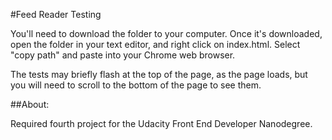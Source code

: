 #Feed Reader Testing

You'll need to download the folder to your computer. Once it's downloaded, open the folder in your text editor, and right click on index.html. Select "copy path" and paste into your Chrome web browser.

The tests may briefly flash at the top of the page, as the page loads, but you will need to scroll to the bottom of the page to see them. 


##About:

Required fourth project for the Udacity Front End Developer Nanodegree.
